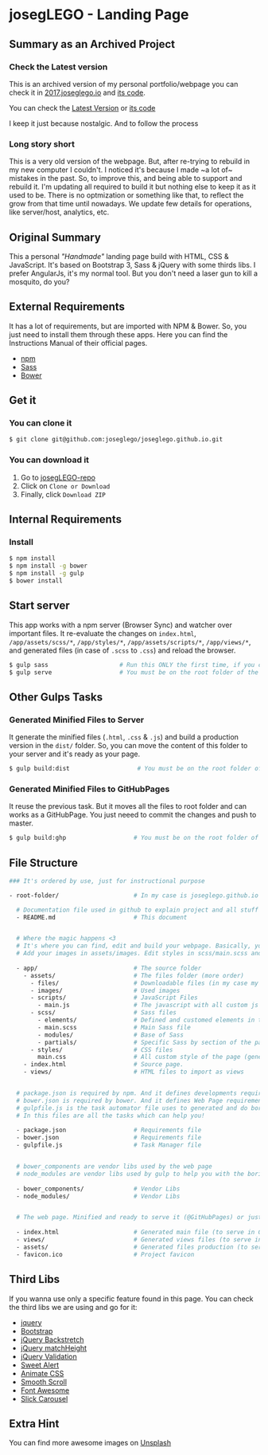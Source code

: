 # josegLEGO - Landing Page
## Summary as an Archived Project
### Check the Latest version
This is an archived version of my personal portfolio/webpage you can check it in [2017.joseglego.io](https://2017.joseglego.io/) and [its code](https://github.com/joseglego/joseglego.github.io/tree/2017).

You can check the [Latest Version](joseglego.io) or [its code](https://github.com/joseglego/joseglego.github.io/)

I keep it just because nostalgic. And to follow the process

### Long story short
This is a very old version of the webpage. But, after re-trying to rebuild in my new computer I couldn't. I noticed it's because I made ~a lot of~ mistakes in the past. So, to improve this, and being able to support and rebuild it. I'm updating all required to build it but nothing else to keep it as it used to be. There is no optmization or something like that, to reflect the grow from that time until nowadays. We update few details for operations, like server/host, analytics, etc.

## Original Summary
This a personal _"Handmade"_ landing page build with HTML, CSS & JavaScript. It's based on Bootstrap 3, Sass & jQuery with some thirds libs. I prefer AngularJs, it's my normal tool. But you don't need a laser gun to kill a mosquito, do you?

## External Requirements
It has a lot of requirements, but are imported with NPM & Bower. So, you just need to install them through these apps. Here you can find the Instructions Manual of their official pages.

- [npm]
- [Sass]
- [Bower]

## Get it 
### You can clone it
``` sh
$ git clone git@github.com:joseglego/joseglego.github.io.git
```

### You can download it 
1. Go to [josegLEGO-repo](https://github.com/joseglego/joseglego.github.io/tree/2017)
2. Click on `Clone or Download`
3. Finally, click `Download ZIP`

## Internal Requirements
### Install
``` sh
$ npm install
$ npm install -g bower
$ npm install -g gulp
$ bower install
```

## Start server
This app works with a npm server (Browser Sync) and watcher over important files. It re-evaluate the changes on `index.html`, `/app/assets/scss/*`, `/app/styles/*`, `/app/assets/scripts/*`, `/app/views/*`, and generated files (in case of `.scss` to `.css`) and reload the browser.


``` sh
$ gulp sass                    # Run this ONLY the first time, if you change something in the code it'll be triggered
$ gulp serve                   # You must be on the root folder of the repository
```

## Other Gulps Tasks
### Generated Minified Files to Server
It generate the minified files (`.html`, `.css` & `.js`)  and build a production version in the `dist/` folder. So, you can move the content of this folder to your server and it's ready as your page.

``` sh
$ gulp build:dist                   # You must be on the root folder of the repository
```


### Generated Minified Files to GitHubPages
It reuse the previous task. But it moves all the files to root folder and can works as a GitHubPage. You just neeed to commit the changes and push to master. 

``` sh
$ gulp build:ghp                   # You must be on the root folder of the repository
```

## File Structure

``` sh
### It's ordered by use, just for instructional purpose

- root-folder/                     # In my case is joseglego.github.io folder. You can rename it.

  # Documentation file used in github to explain project and all stuff related to it.
  - README.md                      # This document


  # Where the magic happens <3
  # It's where you can find, edit and build your webpage. Basically, you need to edit the index.html 
  # Add your images in assets/images. Edit styles in scss/main.scss and scripts on scripts
  
  - app/                           # The source folder
    - assets/                      # The files folder (more order)
      - files/                     # Downloadable files (in my case my Resume)
      - images/                    # Used images 
      - scripts/                   # JavaScript Files
        - main.js                  # The javascript with all custom js of the page.
      - scss/                      # Sass files
        - elements/                # Defined and customed elements in the projects (modal, section, etc)
        - main.scss                # Main Sass file
        - modules/                 # Base of Sass
        - partials/                # Specific Sass by section of the page
      - styles/                    # CSS files
        main.css                   # All custom style of the page (generated based on Sass folder)
    - index.html                   # Source page. 
    - views/                       # HTML files to import as views


  # package.json is required by npm. And it defines developments requirements. (for gulp)
  # bower.json is required by bower. And it defines Web Page requirements.
  # gulpfile.js is the task automator file uses to generated and do boring stuff related to this page.
  # In this files are all the tasks which can help you! 
  
  - package.json                   # Requirements file
  - bower.json                     # Requirements file
  - gulpfile.js                    # Task Manager file


  # bower_components are vendor libs used by the web page
  # node_modules are vendor libs used by gulp to help you with the boring stuff
  
  - bower_components/              # Vendor Libs
  - node_modules/                  # Vendor Libs


  # The web page. Minified and ready to serve it (@GitHubPages) or just copy and paste theses files on a Apache Server
  
  - index.html                     # Generated main file (to serve in GitHubPages)
  - views/                         # Generated views files (to serve in GitHubPages)
  - assets/                        # Generated files production (to serve in GitHubPages)
  - favicon.ico                    # Project favicon

```


## Third Libs

If you wanna use only a specific feature found in this page. You can check the third libs we are using and go for it:

- [jquery]
- [Bootstrap]
- [jQuery Backstretch]
- [jQuery matchHeight]
- [jQuery Validation]
- [Sweet Alert]
- [Animate CSS]
- [Smooth Scroll]
- [Font Awesome]
- [Slick Carousel]

## Extra Hint

You can find more awesome images on [Unsplash]

[npm]: <https://docs.npmjs.com/getting-started/installing-node>
[Sass]: <http://sass-lang.com/install>
[Bower]: <https://bower.io/#install-bower>
[josegLEGO-repo]: <https://github.com/joseglego/joseglego.github.io>
[jquery]: <https://jquery.com/>
[Bootstrap]: <http://getbootstrap.com/>
[jQuery Backstretch]: <https://github.com/srobbin/jquCery-backstretch>
[jQuery matchHeight]: <https://github.com/liabru/jquery-match-height>
[jQuery Validation]: <https://github.com/jzaefferer/jquery-validation>
[Sweet Alert]: <http://t4t5.github.io/sweetalert/>
[Animate CSS]: <https://daneden.github.io/animate.css/>
[Smooth Scroll]: <https://github.com/cferdinandi/smooth-scroll>
[Font Awesome]: <http://fontawesome.io/icons/>
[Slick Carousel]: <http://kenwheeler.github.io/slick/>
[Unsplash]: <https://unsplash.com/>
